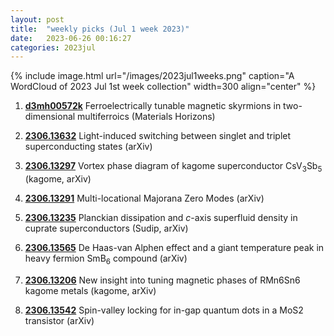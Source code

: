 ```yaml
---
layout: post
title:  "weekly picks (Jul 1 week 2023)"
date:   2023-06-26 00:16:27
categories: 2023jul
---
```



{% include image.html url="/images/2023jul1weeks.png" caption="A WordCloud of 2023 Jul 1st week collection" width=300 align="center" %}



1. **[d3mh00572k](https://pubs.rsc.org/en/content/articlelanding/2023/mh/d3mh00572k)** Ferroelectrically tunable magnetic skyrmions in two-dimensional multiferroics (Materials Horizons)

1. **[2306.13632](http://arxiv.org/abs/2306.13632)** Light-induced switching between singlet and triplet superconducting states (arXiv)

1. **[2306.13297](http://arxiv.org/abs/2306.13297)** Vortex phase diagram of kagome superconductor CsV$_3$Sb$_5$ (kagome, arXiv)

1. **[2306.13291](http://arxiv.org/abs/2306.13291)** Multi-locational Majorana Zero Modes (arXiv)

1. **[2306.13235](http://arxiv.org/abs/2306.13235)** Planckian dissipation and $c$-axis superfluid density in cuprate superconductors (Sudip, arXiv)

1. **[2306.13565](http://arxiv.org/abs/2306.13565)** De Haas-van Alphen effect and a giant temperature peak in heavy fermion SmB$_6$ compound (arXiv)

1. **[2306.13206](http://arxiv.org/abs/2306.13206)** New insight into tuning magnetic phases of RMn6Sn6 kagome metals (kagome, arXiv)

1. **[2306.13542](http://arxiv.org/abs/2306.13542)** Spin-valley locking for in-gap quantum dots in a MoS2 transistor (arXiv)


